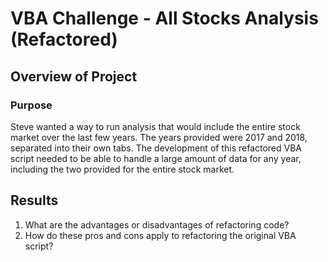 # VBA Challenge - All Stocks Analysis (Refactored)

## Overview of Project

### Purpose
Steve wanted a way to run analysis that would include the entire stock market over the last few years. The years provided were 2017 and 2018, separated into their own tabs. The development of this refactored VBA script needed to be able to handle a large amount of data for any year, including the two provided for the entire stock market.

## Results

1. What are the advantages or disadvantages of refactoring code?
2. How do these pros and cons apply to refactoring the original VBA script?
